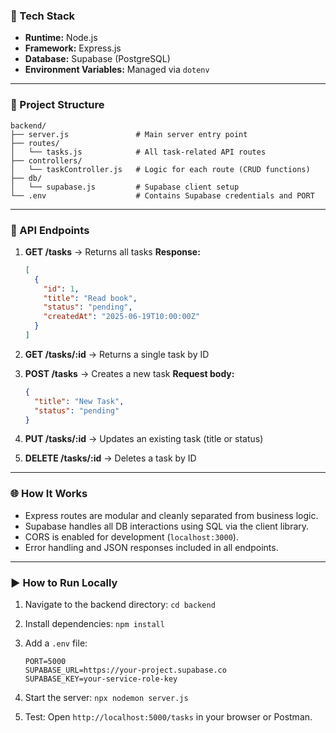 
### 🔧 Tech Stack

* **Runtime:** Node.js
* **Framework:** Express.js
* **Database:** Supabase (PostgreSQL)
* **Environment Variables:** Managed via `dotenv`

---

### 📁 Project Structure

```
backend/
├── server.js               # Main server entry point
├── routes/
│   └── tasks.js            # All task-related API routes
├── controllers/
│   └── taskController.js   # Logic for each route (CRUD functions)
├── db/
│   └── supabase.js         # Supabase client setup
└── .env                    # Contains Supabase credentials and PORT
```

---

### 📌 API Endpoints

1. **GET /tasks**
   → Returns all tasks
   **Response:**

   ```json
   [
     {
       "id": 1,
       "title": "Read book",
       "status": "pending",
       "createdAt": "2025-06-19T10:00:00Z"
     }
   ]
   ```

2. **GET /tasks/\:id**
   → Returns a single task by ID

3. **POST /tasks**
   → Creates a new task
   **Request body:**

   ```json
   {
     "title": "New Task",
     "status": "pending"
   }
   ```

4. **PUT /tasks/\:id**
   → Updates an existing task (title or status)

5. **DELETE /tasks/\:id**
   → Deletes a task by ID

---

### 🌐 How It Works

* Express routes are modular and cleanly separated from business logic.
* Supabase handles all DB interactions using SQL via the client library.
* CORS is enabled for development (`localhost:3000`).
* Error handling and JSON responses included in all endpoints.

---

### ▶️ How to Run Locally

1. Navigate to the backend directory:
   `cd backend`

2. Install dependencies:
   `npm install`

3. Add a `.env` file:

   ```
   PORT=5000
   SUPABASE_URL=https://your-project.supabase.co
   SUPABASE_KEY=your-service-role-key
   ```

4. Start the server:
   `npx nodemon server.js`

5. Test: Open `http://localhost:5000/tasks` in your browser or Postman.
